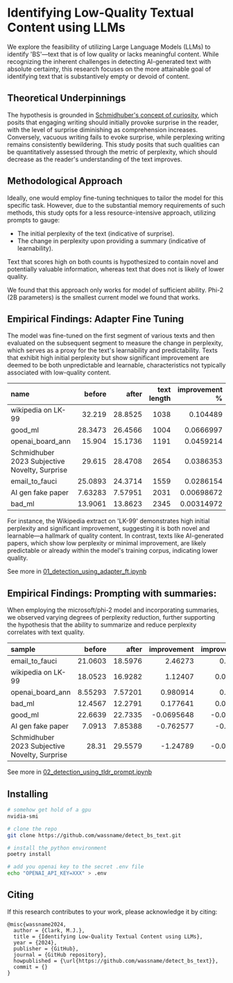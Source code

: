 # Identifying Low-Quality Textual Content using LLMs

We explore the feasibility of utilizing Large Language Models (LLMs) to identify 'BS'—text that is of low quality or lacks meaningful content. While recognizing the inherent challenges in detecting AI-generated text with absolute certainty, this research focuses on the more attainable goal of identifying text that is substantively empty or devoid of content.


## Theoretical Underpinnings

The hypothesis is grounded in [Schmidhuber's concept of curiosity](https://arxiv.org/abs/0812.4360), which posits that engaging writing should initially provoke surprise in the reader, with the level of surprise diminishing as comprehension increases. Conversely, vacuous writing fails to evoke surprise, while perplexing writing remains consistently bewildering. This study posits that such qualities can be quantitatively assessed through the metric of perplexity, which should decrease as the reader's understanding of the text improves.


## Methodological Approach

Ideally, one would employ fine-tuning techniques to tailor the model for this specific task. However, due to the substantial memory requirements of such methods, this study opts for a less resource-intensive approach, utilizing prompts to gauge:
- The initial perplexity of the text (indicative of surprise).
- The change in perplexity upon providing a summary (indicative of learnability).

Text that scores high on both counts is hypothesized to contain novel and potentially valuable information, whereas text that does not is likely of lower quality.

We found that this approach only works for model of sufficient ability. Phi-2 (2B parameters) is the smallest current model we found that works. 


## Empirical Findings: Adapter Fine Tuning

The model was fine-tuned on the first segment of various texts and then evaluated on the subsequent segment to measure the change in perplexity, which serves as a proxy for the text's learnability and predictability. Texts that exhibit high initial perplexity but show significant improvement are deemed to be both unpredictable and learnable, characteristics not typically associated with low-quality content.


| name                                          |  before |   after | text length | improvement % | abs improvement | novel? | learnable? | High Quality?   |
| :-------------------------------------------- | ------: | ------: | ----------: | ------------: | --------------: | :----- | :--------- | :---- |
| wikipedia on LK-99                            |  32.219 | 28.8525 |        1038 |      0.104489 |         3.36652 | True   | True       | False |
| good_ml                                       | 28.3473 | 26.4566 |        1004 |     0.0666997 |         1.89076 | True   | True       | False |
| openai_board_ann                              |  15.904 | 15.1736 |        1191 |     0.0459214 |        0.730332 | True   | True       | True  |
| Schmidhuber 2023 Subjective Novelty, Surprise |  29.615 | 28.4708 |        2654 |     0.0386353 |         1.14418 | True   | True       | False |
| email_to_fauci                                | 25.0893 | 24.3714 |        1559 |     0.0286154 |        0.717941 | True   | True       | True  |
| AI gen fake paper                             | 7.63283 | 7.57951 |        2031 |    0.00698672 |       0.0533285 | False  | False      | True  |
| bad_ml                                        | 13.9061 | 13.8623 |        2345 |    0.00314972 |       0.0438004 | False  | False      | True  |


For instance, the Wikipedia extract on 'LK-99' demonstrates high initial perplexity and significant improvement, suggesting it is both novel and learnable—a hallmark of quality content. In contrast, texts like AI-generated papers, which show low perplexity or minimal improvement, are likely predictable or already within the model's training corpus, indicating lower quality.


See more in [01_detection_using_adapter_ft.ipynb](01_detection_using_adapter_ft.ipynb)

## Empirical Findings: Prompting with summaries:

When employing the microsoft/phi-2 model and incorporating summaries, we observed varying degrees of perplexity reduction, further supporting the hypothesis that the ability to summarize and reduce perplexity correlates with text quality.


| sample                                        |   before |    after |   improvement |   improvement% | suprising   | summarizable   |
|:----------------------------------------------|---------:|---------:|--------------:|---------------:|:------------|:---------------|
| email_to_fauci                                | 21.0603  | 18.5976  |     2.46273   |      0.116937  | True        | True           |
| wikipedia on LK-99                            | 18.0523  | 16.9282  |     1.12407   |      0.0622675 | True        | True           |
| openai_board_ann                              |  8.55293 |  7.57201 |     0.980914  |      0.114688  | False       | True           |
| bad_ml                                        | 12.4567  | 12.2791  |     0.177641  |      0.0142607 | False       | True           |
| good_ml                                       | 22.6639  | 22.7335  |    -0.0695648 |     -0.0030694 | True        | False          |
| AI gen fake paper                             |  7.0913  |  7.85388 |    -0.762577  |     -0.107537  | False       | False          |
| Schmidhuber 2023 Subjective Novelty, Surprise | 28.31    | 29.5579  |    -1.24789   |     -0.0440795 | True        | False          |



See more in [02_detection_using_tldr_prompt.ipynb](02_detection_using_tldr_prompt.ipynb)


## Installing

```sh
# somehow get hold of a gpu
nvidia-smi

# clone the repo
git clone https://github.com/wassname/detect_bs_text.git

# install the python environment
poetry install

# add you openai key to the secret .env file
echo "OPENAI_API_KEY=XXX" > .env
```

## Citing

If this research contributes to your work, please acknowledge it by citing:

```
@misc{wassname2024,
  author = {Clark, M.J.},
  title = {Identifying Low-Quality Textual Content using LLMs},
  year = {2024},
  publisher = {GitHub},
  journal = {GitHub repository},
  howpublished = {\url{https://github.com/wassname/detect_bs_text}},
  commit = {}
}
```
